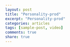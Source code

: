 ```yaml
---
layout: post
title: "Personality-prod"
excerpt: "Personality-prod"
categories: articles
tags: [sample-post, video]
comments: true
share: true
---
```

<div class="apester-media" data-media-id="5ce6d61192c8bfa12e5aaf87" height="519"></div><script async src="https://static.apester.com/js/sdk/latest/apester-sdk.js"></script>
